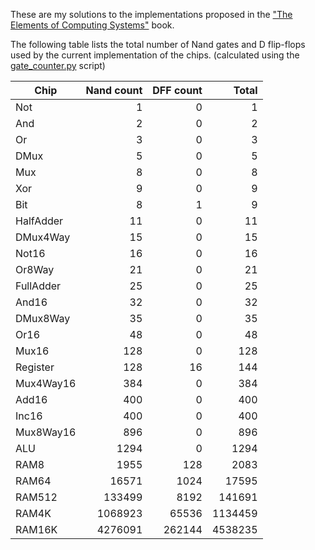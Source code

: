 These are my solutions to the implementations proposed in the ["The Elements of Computing Systems"](https://mitpress.mit.edu/books/elements-computing-systems) book.

The following table lists the total number of Nand gates and D flip-flops used by the current implementation of the chips. (calculated using the [gate_counter.py](https://github.com/ronaldotd/tecs/blob/master/gate_counter.py) script)

|Chip|Nand count|DFF count|Total|
|---|--:|--:|--:|
|Not|1|0|1|
|And|2|0|2|
|Or|3|0|3|
|DMux|5|0|5|
|Mux|8|0|8|
|Xor|9|0|9|
|Bit|8|1|9|
|HalfAdder|11|0|11|
|DMux4Way|15|0|15|
|Not16|16|0|16|
|Or8Way|21|0|21|
|FullAdder|25|0|25|
|And16|32|0|32|
|DMux8Way|35|0|35|
|Or16|48|0|48|
|Mux16|128|0|128|
|Register|128|16|144|
|Mux4Way16|384|0|384|
|Add16|400|0|400|
|Inc16|400|0|400|
|Mux8Way16|896|0|896|
|ALU|1294|0|1294|
|RAM8|1955|128|2083|
|RAM64|16571|1024|17595|
|RAM512|133499|8192|141691|
|RAM4K|1068923|65536|1134459|
|RAM16K|4276091|262144|4538235|
